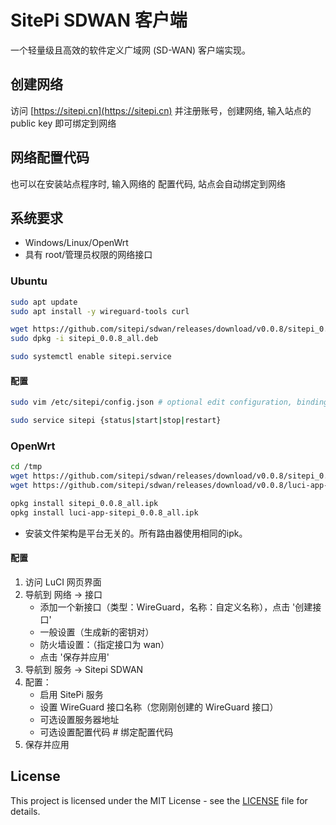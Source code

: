 # SitePi SDWAN 客户端

一个轻量级且高效的软件定义广域网 (SD-WAN) 客户端实现。

## 创建网络
访问 [https://sitepi.cn](https://sitepi.cn) 并注册账号，创建网络, 输入站点的 public key 即可绑定到网络

## 网络配置代码
也可以在安装站点程序时, 输入网络的 配置代码, 站点会自动绑定到网络

## 系统要求

- Windows/Linux/OpenWrt
- 具有 root/管理员权限的网络接口

### Ubuntu
```bash
sudo apt update
sudo apt install -y wireguard-tools curl

wget https://github.com/sitepi/sdwan/releases/download/v0.0.8/sitepi_0.0.8_all.deb
sudo dpkg -i sitepi_0.0.8_all.deb

sudo systemctl enable sitepi.service
```

#### 配置
```bash
sudo vim /etc/sitepi/config.json # optional edit configuration, binding provisioning code

sudo service sitepi {status|start|stop|restart}
```

### OpenWrt
```bash
cd /tmp
wget https://github.com/sitepi/sdwan/releases/download/v0.0.8/sitepi_0.0.8_all.ipk
wget https://github.com/sitepi/sdwan/releases/download/v0.0.8/luci-app-sitepi_0.0.8_all.ipk

opkg install sitepi_0.0.8_all.ipk
opkg install luci-app-sitepi_0.0.8_all.ipk
```

- 安装文件架构是平台无关的。所有路由器使用相同的ipk。

#### 配置
   1. 访问 LuCI 网页界面
   2. 导航到 网络 -> 接口
      - 添加一个新接口（类型：WireGuard，名称：自定义名称），点击 '创建接口'
      - 一般设置（生成新的密钥对）
      - 防火墙设置：（指定接口为 wan）
      - 点击 '保存并应用'
   3. 导航到 服务 -> Sitepi SDWAN
   4. 配置：
      - 启用 SitePi 服务
      - 设置 WireGuard 接口名称（您刚刚创建的 WireGuard 接口）
      - 可选设置服务器地址
      - 可选设置配置代码      # 绑定配置代码
   5. 保存并应用

## License

This project is licensed under the MIT License - see the [LICENSE](LICENSE) file for details.
